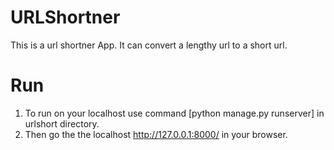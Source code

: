# URLShortner
This is a url shortner App. It can convert a lengthy url to a short url.
# Run
1. To run on your localhost use command [python manage.py runserver] in urlshort directory.
2. Then go the the localhost http://127.0.0.1:8000/ in your browser.

